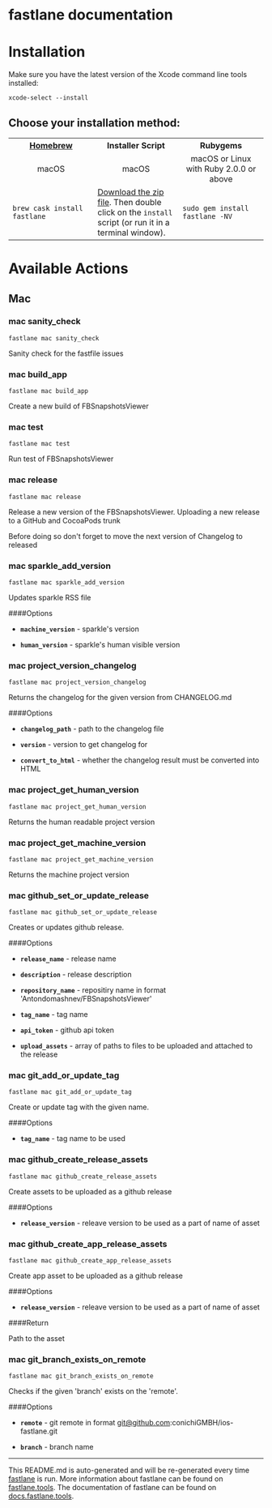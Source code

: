fastlane documentation
================
# Installation

Make sure you have the latest version of the Xcode command line tools installed:

```
xcode-select --install
```

## Choose your installation method:

<table width="100%" >
<tr>
<th width="33%"><a href="http://brew.sh">Homebrew</a></td>
<th width="33%">Installer Script</td>
<th width="33%">Rubygems</td>
</tr>
<tr>
<td width="33%" align="center">macOS</td>
<td width="33%" align="center">macOS</td>
<td width="33%" align="center">macOS or Linux with Ruby 2.0.0 or above</td>
</tr>
<tr>
<td width="33%"><code>brew cask install fastlane</code></td>
<td width="33%"><a href="https://download.fastlane.tools">Download the zip file</a>. Then double click on the <code>install</code> script (or run it in a terminal window).</td>
<td width="33%"><code>sudo gem install fastlane -NV</code></td>
</tr>
</table>

# Available Actions
## Mac
### mac sanity_check
```
fastlane mac sanity_check
```
Sanity check for the fastfile issues
### mac build_app
```
fastlane mac build_app
```
Create a new build of FBSnapshotsViewer
### mac test
```
fastlane mac test
```
Run test of FBSnapshotsViewer
### mac release
```
fastlane mac release
```
Release a new version of the FBSnapshotsViewer. Uploading a new release to a GitHub and CocoaPods trunk

Before doing so don't forget to move the next version of Changelog to released
### mac sparkle_add_version
```
fastlane mac sparkle_add_version
```
Updates sparkle RSS file

####Options

* **`machine_version`** - sparkle's version

* **`human_version`** - sparkle's human visible version
### mac project_version_changelog
```
fastlane mac project_version_changelog
```
Returns the changelog for the given version from CHANGELOG.md

####Options

* **`changelog_path`** - path to the changelog file

* **`version`** - version to get changelog for

* **`convert_to_html`** - whether the changelog result must be converted into HTML
### mac project_get_human_version
```
fastlane mac project_get_human_version
```
Returns the human readable project version
### mac project_get_machine_version
```
fastlane mac project_get_machine_version
```
Returns the machine project version
### mac github_set_or_update_release
```
fastlane mac github_set_or_update_release
```
Creates or updates github release.

####Options

* **`release_name`** - release name

* **`description`** - release description

* **`repository_name`** - repositiry name in format 'Antondomashnev/FBSnapshotsViewer'

* **`tag_name`** - tag name

* **`api_token`** - github api token

* **`upload_assets`** - array of paths to files to be uploaded and attached to the release
### mac git_add_or_update_tag
```
fastlane mac git_add_or_update_tag
```
Create or update tag with the given name.

####Options

* **`tag_name`** - tag name to be used
### mac github_create_release_assets
```
fastlane mac github_create_release_assets
```
Create assets to be uploaded as a github release

####Options

* **`release_version`** - releave version to be used as a part of name of asset
### mac github_create_app_release_assets
```
fastlane mac github_create_app_release_assets
```
Create app asset to be uploaded as a github release

####Options

* **`release_version`** - releave version to be used as a part of name of asset

####Return

Path to the asset
### mac git_branch_exists_on_remote
```
fastlane mac git_branch_exists_on_remote
```
Checks if the given 'branch' exists on the 'remote'.

####Options

* **`remote`** - git remote in format git@github.com:conichiGMBH/ios-fastlane.git

* **`branch`** - branch name



----

This README.md is auto-generated and will be re-generated every time [fastlane](https://fastlane.tools) is run.
More information about fastlane can be found on [fastlane.tools](https://fastlane.tools).
The documentation of fastlane can be found on [docs.fastlane.tools](https://docs.fastlane.tools).
